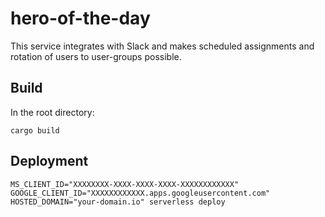 # hero-of-the-day

This service integrates with Slack and makes scheduled assignments and rotation of users to user-groups possible.

## Build

In the root directory:

```
cargo build
```

## Deployment

```
MS_CLIENT_ID="XXXXXXXX-XXXX-XXXX-XXXX-XXXXXXXXXXXX" GOOGLE_CLIENT_ID="XXXXXXXXXXXX.apps.googleusercontent.com" HOSTED_DOMAIN="your-domain.io" serverless deploy
```
